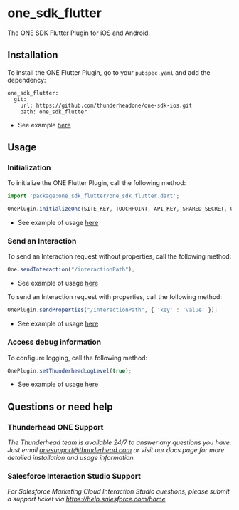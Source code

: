 # one_sdk_flutter

The ONE SDK Flutter Plugin for iOS and Android.

## Installation
To install the ONE Flutter Plugin, go to your `pubspec.yaml` and add the dependency:
```
one_sdk_flutter:
  git:
    url: https://github.com/thunderheadone/one-sdk-ios.git
    path: one_sdk_flutter
```
* See example [here](https://github.com/thunderheadone/one-sdk-flutter/tree/master/flutter_example/pubspec.yaml#L23)

## Usage
### Initialization
To initialize the ONE Flutter Plugin, call the following method:
```javascript
import 'package:one_sdk_flutter/one_sdk_flutter.dart';

OnePlugin.initializeOne(SITE_KEY, TOUCHPOINT, API_KEY, SHARED_SECRET, USER_ID, HOST, false);
```
* See example of usage [here](https://github.com/thunderheadone/one-sdk-flutter/tree/master/flutter_example/lib/main.dart#L58)

### Send an Interaction 
To send an Interaction request without properties, call the following method:
```javascript
One.sendInteraction("/interactionPath");
```
* See example of usage [here](https://github.com/thunderheadone/one-sdk-flutter/tree/master/flutter_example/lib/main.dart#L60)

To send an Interaction request with properties, call the following method:
```javascript
OnePlugin.sendProperties("/interactionPath", { 'key' : 'value' });
```
* See example of usage [here](https://github.com/thunderheadone/one-sdk-flutter/tree/master/flutter_example/lib/main.dart#L128)

### Access debug information
To configure logging, call the following method:
```javascript
OnePlugin.setThunderheadLogLevel(true);
```
* See example of usage [here](https://github.com/thunderheadone/one-sdk-flutter/tree/master/flutter_example/lib/main.dart#L59)

## Questions or need help

### Thunderhead ONE Support
_The Thunderhead team is available 24/7 to answer any questions you have. Just email onesupport@thunderhead.com or visit our docs page for more detailed installation and usage information._

### Salesforce Interaction Studio Support
_For Salesforce Marketing Cloud Interaction Studio questions, please submit a support ticket via https://help.salesforce.com/home_
